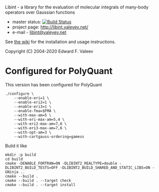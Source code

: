 Libint - a library for the evaluation of molecular integrals of many-body operators over Gaussian functions

- master status: [![Build Status](https://travis-ci.org/evaleev/libint.svg?branch=master)](https://travis-ci.org/evaleev/libint)
- project page: http://libint.valeyev.net/
- e-mail - libint@valeyev.net

See [the wiki](https://github.com/evaleev/libint/wiki) for the installation and usage instructions.

Copyright (C) 2004-2020 Edward F. Valeev


# Configured for PolyQuant

This version has been configured for PolyQuant
```
./configure \
    --enable-eri=1 \
    --enable-eri2=1 \
    --enable-eri3=1 \
    --enable-fma=$FMA \
    --with-max-am=5 \
    --with-eri-max-am=5,4 \
    --with-eri2-max-am=7,6 \
    --with-eri3-max-am=7,6 \
    --with-opt-am=3 \
    --with-cartgauss-ordering=gamess
```

Build it like
```
mkdir -p build
cd build
cmake -DENABLE_FORTRAN=ON -DLIBINT2_REALTYPE=double -DLIBINT2_BUILD_TESTS=OFF -DLIBINT2_BUILD_SHARED_AND_STATIC_LIBS=ON -GNinja ..
cmake --build .
cmake --build . --target check
cmake --build . --target install
```
